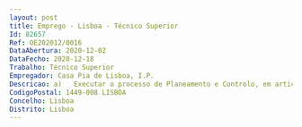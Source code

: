 ```yaml
--- 
layout: post
title: Emprego - Lisboa - Técnico Superior
Id: 82657
Ref: OE202012/0016
DataAbertura: 2020-12-02
DataFecho: 2020-12-18
Trabalho: Técnico Superior
Empregador: Casa Pia de Lisboa, I.P.
Descricao: a)	Executar o processo de Planeamento e Controlo, em articulação com os Centros de Educação e Desenvolvimento e restantes Unidades Orgânicas da CPL, I.P.b)	Participar na elaboração do Plano Estratégico, Plano de Atividades e Relatório de Atividades e Contas da CPL, I.P.c)	Contribuir para a Identificação de objetivos e Indicadores de Gestão, gerando informação pertinente para a tomada de decisão d)	Utilizar instrumentos, plataformas e sistemas de informação da CPL, I.P. e demais entidades serviços com os quais existem articulação interinstitucional e)	Dominar instrumentos de análise e planeamento estratégico, assim como tratamento de dados.
CodigoPostal: 1449-008 LISBOA
Concelho: Lisboa
Distrito: Lisboa
--- 
```

